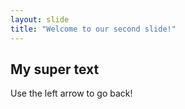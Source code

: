 ```yaml
---
layout: slide
title: "Welcome to our second slide!"
---
```

## My super text
Use the left arrow to go back!

